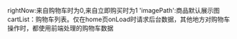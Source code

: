 rightNow:来自购物车时为0,来自立即购买时为1
'imagePath':商品默认展示图
cartList：购物车列表。仅在home页onLoad时请求后台数据，其他地方对购物车操作时，都使用前端处理的购物车数据